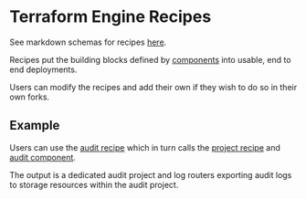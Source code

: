 # Terraform Engine Recipes

See markdown schemas for recipes [here](../../../docs/tfengine/schema).

Recipes put the building blocks defined by [components](../components) into
usable, end to end deployments.

Users can modify the recipes and add their own if they wish to do so in their
own forks.

## Example

Users can use the [audit recipe](./audit.hcl) which in turn calls the
[project recipe](./project.hcl) and [audit component](../components/audit).

The output is a dedicated audit project and log routers exporting audit logs to
storage resources within the audit project.
